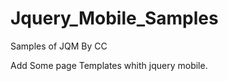 Jquery_Mobile_Samples
=====================

Samples of JQM By CC

Add Some page Templates whith jquery mobile.
